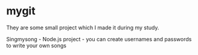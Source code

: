 # mygit
They are some small project which I made it during my study.

Singmysong - Node.js project - you can create usernames and passwords to write your own songs
